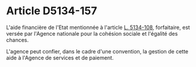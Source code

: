 # Article D5134-157

L'aide financière de l'Etat mentionnée à l'article [L. 5134-108][1], forfaitaire, est versée par l'Agence nationale pour la cohésion sociale et l'égalité des chances. 
  
  
L'agence peut confier, dans le cadre d'une convention, la gestion de cette aide à l'Agence de services et de paiement.

 [1]: /affichCodeArticle.do?cidTexte=LEGITEXT000006072050&idArticle=LEGIARTI000006903654&dateTexte=&categorieLien=cid